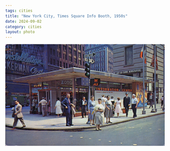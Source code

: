 ```yaml
---
tags: cities
title: "New York City, Times Square Info Booth, 1950s"
date: 2024-09-02
category: cities
layout: photo
---
```


![nyc-times-square-info.jpg](https://raw.githubusercontent.com/muneer78/muneer78.github.io/master/images/nyc-times-square-info.jpg)